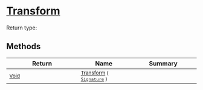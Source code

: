 # [Transform](./NormalizeRotationForX-100663793.md)


Return type:
## Methods

| Return | Name | Summary | 
| --- | --- | --- | 
| <sub>[Void](https://docs.microsoft.com/en-us/dotnet/api/System.Void)</sub><img width=200/>| <sub>[Transform](./NormalizeRotationForX-100663793.md) ( [`Signature`](./../../../../Signature.md) )</sub>| <sub></sub><img width=200/>| <br>


